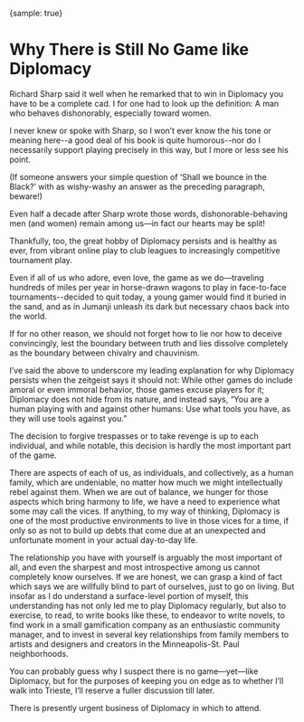 {sample: true}
# Why There is Still No Game like Diplomacy

Richard Sharp said it well when he remarked that to win in Diplomacy you have to be a complete cad. I for one had to look up the definition: A man who behaves dishonorably, especially toward women.   

I never knew or spoke with Sharp, so I won’t ever know the his tone or meaning here--a good deal of his book is quite humorous--nor do I necessarily support playing precisely in this way, but I more or less see his point.  

(If someone answers your simple question of ‘Shall we bounce in the Black?’ with as wishy-washy an answer as the preceding paragraph, beware!)  

Even half a decade after Sharp wrote those words, dishonorable-behaving men (and women) remain among us—in fact our hearts may be split!  

Thankfully, too, the great hobby of Diplomacy persists and is healthy as ever, from vibrant online play to club leagues to increasingly competitive tournament play.  

Even if all of us who adore, even love, the game as we do—traveling hundreds of miles per year in horse-drawn wagons to play in face-to-face tournaments--decided to quit today, a young gamer would find it buried in the sand, and as in Jumanji unleash its dark but necessary chaos back into the world.  

If for no other reason, we should not forget how to lie nor how to deceive convincingly, lest the boundary between truth and lies dissolve completely as the boundary between chivalry and chauvinism.  

I’ve said the above to underscore my leading explanation for why Diplomacy persists when the zeitgeist says it should not: While other games do include amoral or even immoral behavior, those games excuse players for it; Diplomacy does not hide from its nature, and instead says, “You are a human playing with and against other humans: Use what tools you have, as they will use tools against you.”  

The decision to forgive trespasses or to take revenge is up to each individual, and while notable, this decision is hardly the most important part of the game.  

There are aspects of each of us, as individuals, and collectively, as a human family, which are undeniable, no matter how much we might intellectually rebel against them. When we are out of balance, we hunger for those aspects which bring harmony to life, we have a need to experience what some may call the vices. If anything, to my way of thinking, Diplomacy is one of the most productive environments to live in those vices for a time, if only so as not to build up debts that come due at an unexpected and unfortunate moment in your actual day-to-day life.  

The relationship you have with yourself is arguably the most important of all, and even the sharpest and most introspective among us cannot completely know ourselves. If we are honest, we can grasp a kind of fact which says we are willfully blind to part of ourselves, just to go on living. But insofar as I do understand a surface-level portion of myself, this understanding has not only led me to play Diplomacy regularly, but also to exercise, to read, to write books like these, to endeavor to write novels, to find work in a small gamification company as an enthusiastic community manager, and to invest in several key relationships from family members to artists and designers and creators in the Minneapolis-St. Paul neighborhoods.  

You can probably guess why I suspect there is no game—yet—like Diplomacy, but for the purposes of keeping you on edge as to whether I’ll walk into Trieste, I’ll reserve a fuller discussion till later.  

There is presently urgent business of Diplomacy in which to attend.  